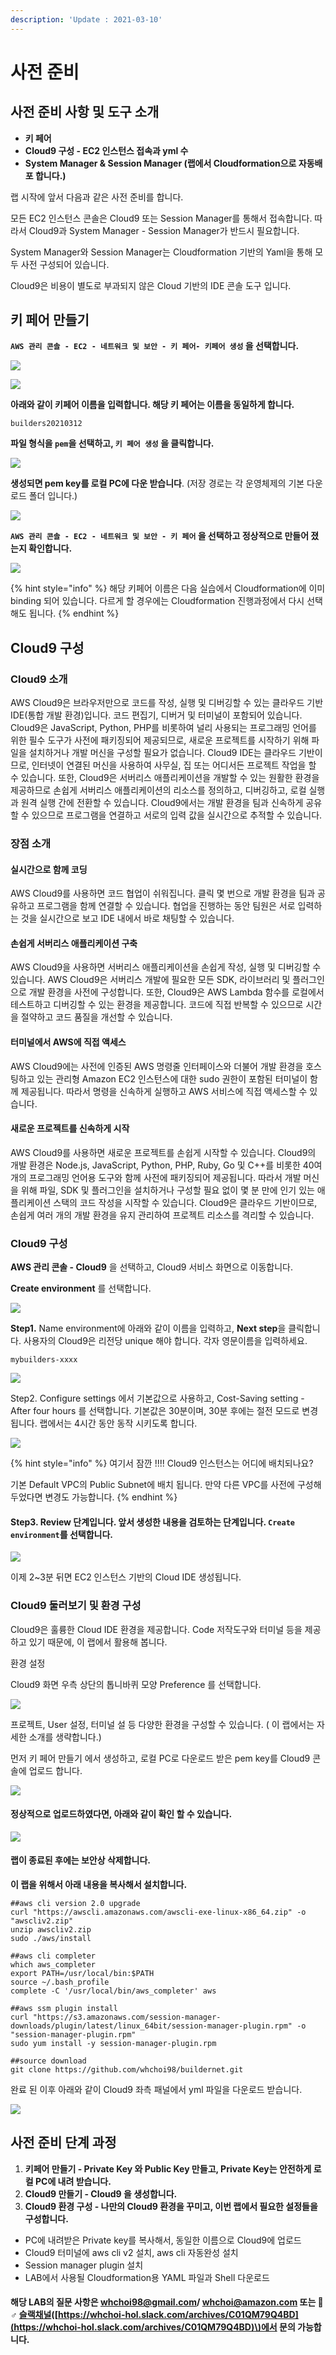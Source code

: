 ```yaml
---
description: 'Update : 2021-03-10'
---
```


# 사전 준비

## 사전 준비 사항 및 도구 소개 

* **키 페어**
* **Cloud9 구성 - EC2 인스턴스 접속과 yml 수**
* **System Manager & Session Manager \(랩에서 Cloudformation으로 자동배포 합니다.\)** 

랩 시작에 앞서 다음과 같은 사전 준비를 합니다.

모든 EC2 인스턴스 콘솔은 Cloud9 또는 Session Manager를 통해서 접속합니다. 따라서 Cloud9과 System Manager - Session Manager가 반드시 필요합니다.

System Manager와 Session Manager는 Cloudformation 기반의 Yaml을 통해 모두 사전 구성되어 있습니다.

Cloud9은 비용이 별도로 부과되지 않은 Cloud 기반의 IDE 콘솔 도구 입니다.

## 키 페어 만들기

**`AWS 관리 콘솔 - EC2 - 네트워크 및 보안 - 키 페어- 키페어 생성` 을 선택합니다.**

![](../.gitbook/assets/image%20%2882%29.png)

![](../.gitbook/assets/image%20%2888%29.png)

**아래와 같이 키페어 이름을 입력합니다. 해당 키 페어는 이름을 동일하게 합니다.**

```text
builders20210312
```

**파일 형식을 `pem`을 선택하고, `키 페어 생성` 을 클릭합니다.**

![](../.gitbook/assets/image%20%2883%29.png)

**생성되면 pem key를 로컬 PC에 다운 받습니다**. \(저장 경로는 각 운영체제의 기본 다운로드 폴더 입니다.\)

![](../.gitbook/assets/image%20%2891%29.png)

**`AWS 관리 콘솔 - EC2 - 네트워크 및 보안 - 키 페어` 을 선택하고 정상적으로 만들어 졌는지 확인합니다.**

![](../.gitbook/assets/image%20%2881%29.png)

{% hint style="info" %}
해당 키페어 이름은 다음 실습에서 Cloudformation에 이미 binding 되어 있습니다. 다르게 할 경우에는 Cloudformation 진행과정에서 다시 선택해도 됩니다.
{% endhint %}

## Cloud9 구성

### Cloud9 소개

AWS Cloud9은 브라우저만으로 코드를 작성, 실행 및 디버깅할 수 있는 클라우드 기반 IDE\(통합 개발 환경\)입니다. 코드 편집기, 디버거 및 터미널이 포함되어 있습니다. Cloud9은 JavaScript, Python, PHP를 비롯하여 널리 사용되는 프로그래밍 언어를 위한 필수 도구가 사전에 패키징되어 제공되므로, 새로운 프로젝트를 시작하기 위해 파일을 설치하거나 개발 머신을 구성할 필요가 없습니다. Cloud9 IDE는 클라우드 기반이므로, 인터넷이 연결된 머신을 사용하여 사무실, 집 또는 어디서든 프로젝트 작업을 할 수 있습니다. 또한, Cloud9은 서버리스 애플리케이션을 개발할 수 있는 원활한 환경을 제공하므로 손쉽게 서버리스 애플리케이션의 리소스를 정의하고, 디버깅하고, 로컬 실행과 원격 실행 간에 전환할 수 있습니다. Cloud9에서는 개발 환경을 팀과 신속하게 공유할 수 있으므로 프로그램을 연결하고 서로의 입력 값을 실시간으로 추적할 수 있습니다.

### 장점 소개

#### 실시간으로 함께 코딩 <a id="Code_Together_in_Real_Time"></a>

AWS Cloud9를 사용하면 코드 협업이 쉬워집니다. 클릭 몇 번으로 개발 환경을 팀과 공유하고 프로그램을 함께 연결할 수 있습니다. 협업을 진행하는 동안 팀원은 서로 입력하는 것을 실시간으로 보고 IDE 내에서 바로 채팅할 수 있습니다.

#### 손쉽게 서버리스 애플리케이션 구축 <a id="Build_Serverless_Applications_with_Ease"></a>

AWS Cloud9을 사용하면 서버리스 애플리케이션을 손쉽게 작성, 실행 및 디버깅할 수 있습니다. AWS Cloud9은 서버리스 개발에 필요한 모든 SDK, 라이브러리 및 플러그인으로 개발 환경을 사전에 구성합니다. 또한, Cloud9은 AWS Lambda 함수를 로컬에서 테스트하고 디버깅할 수 있는 환경을 제공합니다. 코드에 직접 반복할 수 있으므로 시간을 절약하고 코드 품질을 개선할 수 있습니다.

#### 터미널에서 AWS에 직접 액세스 <a id="Direct_Terminal_Access_to_AWS"></a>

AWS Cloud9에는 사전에 인증된 AWS 명령줄 인터페이스와 더불어 개발 환경을 호스팅하고 있는 관리형 Amazon EC2 인스턴스에 대한 sudo 권한이 포함된 터미널이 함께 제공됩니다. 따라서 명령을 신속하게 실행하고 AWS 서비스에 직접 액세스할 수 있습니다.

#### 새로운 프로젝트를 신속하게 시작 <a id="Start_New_Projects_Quickly_"></a>

AWS Cloud9를 사용하면 새로운 프로젝트를 손쉽게 시작할 수 있습니다. Cloud9의 개발 환경은 Node.js, JavaScript, Python, PHP, Ruby, Go 및 C++를 비롯한 40여 개의 프로그래밍 언어용 도구와 함께 사전에 패키징되어 제공됩니다. 따라서 개발 머신을 위해 파일, SDK 및 플러그인을 설치하거나 구성할 필요 없이 몇 분 만에 인기 있는 애플리케이션 스택의 코드 작성을 시작할 수 있습니다. Cloud9은 클라우드 기반이므로, 손쉽게 여러 개의 개발 환경을 유지 관리하여 프로젝트 리소스를 격리할 수 있습니다.

### Cloud9 구성

**AWS 관리 콘솔 - Cloud9**  을 선택하고, Cloud9 서비스 화면으로 이동합니다.

**Create environment** 를 선택합니다.

![](../.gitbook/assets/image%20%2886%29.png)

**Step1.** Name environment에 아래와 같이 이름을 입력하고, **Next step**을 클릭합니다. 사용자의 Cloud9은 리전당 unique 해야 합니다. 각자 영문이름을 입력하세요.

```text
mybuilders-xxxx
```

![](../.gitbook/assets/image%20%2893%29.png)

Step2. Configure settings 에서 기본값으로 사용하고, Cost-Saving setting - After four hours 를 선택합니다. 기본값은 30분이며, 30분 후에는 절전 모드로 변경됩니다. 랩에서는 4시간 동안 동작 시키도록 합니다.

![](../.gitbook/assets/image%20%2890%29.png)

{% hint style="info" %}
여기서 잠깐 !!!! Cloud9 인스턴스는 어디에 배치되나요? 

기본 Default VPC의 Public Subnet에 배치 됩니다. 만약 다른 VPC를 사전에 구성해 두었다면 변경도 가능합니다.
{% endhint %}

#### Step3. Review 단계입니다. 앞서 생성한 내용을 검토하는 단계입니다. `Create environment`를 선택합니다.

![](../.gitbook/assets/image%20%2880%29.png)

이제 2~3분 뒤면 EC2 인스턴스 기반의 Cloud IDE 생성됩니다. 

### Cloud9 둘러보기 및 환경 구성 

Cloud9은 훌륭한 Cloud IDE 환경을 제공합니다. Code 저작도구와 터미널 등을 제공하고 있기 때문에, 이 랩에서 활용해 봅니다.

환경 설정

Cloud9 화면 우측 상단의 톱니바퀴 모양 Preference 를 선택합니다.

![](../.gitbook/assets/image%20%2885%29.png)

프로젝트, User 설정, 터미널 설 등 다양한 환경을 구성할 수 있습니다. \( 이 랩에서는 자세한 소개를 생략합니다.\)

먼저 키 페어 만들기 에서 생성하고, 로컬 PC로 다운로드 받은  pem key를 Cloud9 콘솔에 업로드 합니다.

![](../.gitbook/assets/image%20%2884%29.png)

#### 정상적으로 업로드하였다면, 아래와 같이 확인 할 수 있습니다. 

![](../.gitbook/assets/image%20%2889%29.png)

#### 랩이 종료된 후에는 보안상 삭제합니다. 

**이 랩을 위해서 아래 내용을 복사해서 설치합니다.**

```text
##aws cli version 2.0 upgrade
curl "https://awscli.amazonaws.com/awscli-exe-linux-x86_64.zip" -o "awscliv2.zip"
unzip awscliv2.zip
sudo ./aws/install

##aws cli completer
which aws_completer
export PATH=/usr/local/bin:$PATH
source ~/.bash_profile
complete -C '/usr/local/bin/aws_completer' aws

##aws ssm plugin install
curl "https://s3.amazonaws.com/session-manager-downloads/plugin/latest/linux_64bit/session-manager-plugin.rpm" -o "session-manager-plugin.rpm"
sudo yum install -y session-manager-plugin.rpm

##source download
git clone https://github.com/whchoi98/buildernet.git

```

완료 된 이후 아래와 같이 Cloud9 좌측 패널에서 yml 파일을 다운로드 받습니다. 

![](../.gitbook/assets/image%20%2894%29.png)



## 사전 준비 단계 과정 

1. **키페어 만들기 - Private Key 와 Public Key 만들고, Private Key는 안전하게 로컬 PC에 내려 받습니다.**
2. **Cloud9 만들기 - Cloud9 을 생성합니다.**
3. **Cloud9 환경 구성 - 나만의 Cloud9 환경을 꾸미고, 이번 랩에서 필요한 설정들을 구성합니다.**

* PC에 내려받은 Private key를 복사해서, 동일한 이름으로 Cloud9에 업로드
* Cloud9 터미널에 aws cli v2 설치, aws cli 자동완성 설치
* Session manager plugin 설치
* LAB에서 사용될 Cloudformation용 YAML 파일과 Shell 다운로드



#### 해당 LAB의 질문 사항은 whchoi98@gmail.com/ whchoi@amazon.com 또는 🙋♂ [슬랙채널](https://whchoi-hol.slack.com/archives/C01QM79Q4BD)\([https://whchoi-hol.slack.com/archives/C01QM79Q4BD](https://whchoi-hol.slack.com/archives/C01QM79Q4BD)\)에서 문의 가능합니다. 








